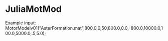 # JuliaMotMod

Example input:
MotorModelv01("AsterFormation.mat",800,0,0,50,800.0,0.0,-800.0,10000.0,100.0,5000.0,.5,5.0);
